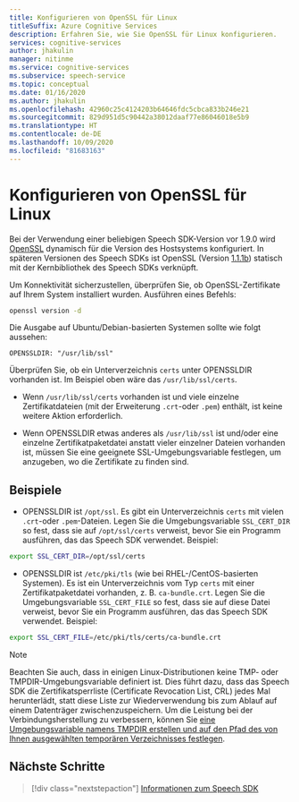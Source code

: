 ```yaml
---
title: Konfigurieren von OpenSSL für Linux
titleSuffix: Azure Cognitive Services
description: Erfahren Sie, wie Sie OpenSSL für Linux konfigurieren.
services: cognitive-services
author: jhakulin
manager: nitinme
ms.service: cognitive-services
ms.subservice: speech-service
ms.topic: conceptual
ms.date: 01/16/2020
ms.author: jhakulin
ms.openlocfilehash: 42960c25c4124203b64646fdc5cbca833b246e21
ms.sourcegitcommit: 829d951d5c90442a38012daaf77e86046018e5b9
ms.translationtype: HT
ms.contentlocale: de-DE
ms.lasthandoff: 10/09/2020
ms.locfileid: "81683163"
---
```

# <a name="configure-openssl-for-linux"></a>Konfigurieren von OpenSSL für Linux

Bei der Verwendung einer beliebigen Speech SDK-Version vor 1.9.0 wird [OpenSSL](https://www.openssl.org) dynamisch für die Version des Hostsystems konfiguriert. In späteren Versionen des Speech SDKs ist OpenSSL (Version [1.1.1b](https://mta.openssl.org/pipermail/openssl-announce/2019-February/000147.html)) statisch mit der Kernbibliothek des Speech SDKs verknüpft.

Um Konnektivität sicherzustellen, überprüfen Sie, ob OpenSSL-Zertifikate auf Ihrem System installiert wurden. Ausführen eines Befehls:
```bash
openssl version -d
```

Die Ausgabe auf Ubuntu/Debian-basierten Systemen sollte wie folgt aussehen:
```
OPENSSLDIR: "/usr/lib/ssl"
```

Überprüfen Sie, ob ein Unterverzeichnis `certs` unter OPENSSLDIR vorhanden ist. Im Beispiel oben wäre das `/usr/lib/ssl/certs`.

* Wenn `/usr/lib/ssl/certs` vorhanden ist und viele einzelne Zertifikatdateien (mit der Erweiterung `.crt`-oder `.pem`) enthält, ist keine weitere Aktion erforderlich.

* Wenn OPENSSLDIR etwas anderes als `/usr/lib/ssl` ist und/oder eine einzelne Zertifikatpaketdatei anstatt vieler einzelner Dateien vorhanden ist, müssen Sie eine geeignete SSL-Umgebungsvariable festlegen, um anzugeben, wo die Zertifikate zu finden sind.

## <a name="examples"></a>Beispiele

- OPENSSLDIR ist `/opt/ssl`. Es gibt ein Unterverzeichnis `certs` mit vielen `.crt`-oder `.pem`-Dateien.
Legen Sie die Umgebungsvariable `SSL_CERT_DIR` so fest, dass sie auf `/opt/ssl/certs` verweist, bevor Sie ein Programm ausführen, das das Speech SDK verwendet. Beispiel:
```bash
export SSL_CERT_DIR=/opt/ssl/certs
```

- OPENSSLDIR ist `/etc/pki/tls` (wie bei RHEL-/CentOS-basierten Systemen). Es ist ein Unterverzeichnis vom Typ `certs` mit einer Zertifikatpaketdatei vorhanden, z. B. `ca-bundle.crt`.
Legen Sie die Umgebungsvariable `SSL_CERT_FILE` so fest, dass sie auf diese Datei verweist, bevor Sie ein Programm ausführen, das das Speech SDK verwendet. Beispiel:
```bash
export SSL_CERT_FILE=/etc/pki/tls/certs/ca-bundle.crt
```
> [!NOTE]
> Beachten Sie auch, dass in einigen Linux-Distributionen keine TMP- oder TMPDIR-Umgebungsvariable definiert ist. Dies führt dazu, dass das Speech SDK die Zertifikatsperrliste (Certificate Revocation List, CRL) jedes Mal herunterlädt, statt diese Liste zur Wiederverwendung bis zum Ablauf auf einem Datenträger zwischenzuspeichern. Um die Leistung bei der Verbindungsherstellung zu verbessern, können Sie [eine Umgebungsvariable namens TMPDIR erstellen und auf den Pfad des von Ihnen ausgewählten temporären Verzeichnisses festlegen](https://help.ubuntu.com/community/EnvironmentVariables).

## <a name="next-steps"></a>Nächste Schritte

> [!div class="nextstepaction"]
> [Informationen zum Speech SDK](speech-sdk.md)
